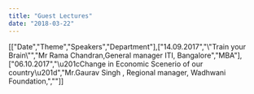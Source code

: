 ```yaml
---
title: "Guest Lectures"
date: "2018-03-22"
---
```


\[\["Date","Theme","Speakers","Department"\],\["14.09.2017","\\"Train your Brain\\"","Mr Rama Chandran,General manager ITI, Bangalore","MBA"\],\["06.10.2017","\\u201cChange in Economic Scenerio of our country\\u201d","Mr.Gaurav Singh , Regional manager, Wadhwani Foundation,",""\]\]
